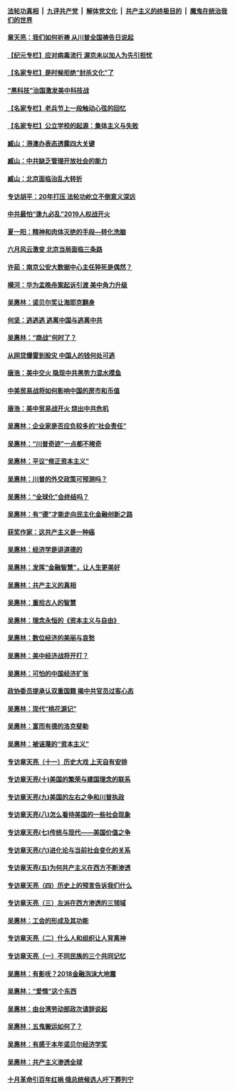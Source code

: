 

####  [法轮功真相](../../../../basic/blob/master/README.md?t=06261631) &nbsp;|&nbsp; [九评共产党](../../../../9ping.md/blob/master/README.md?t=06261631) &nbsp;|&nbsp; [解体党文化](../../../../jtdwh.md/blob/master/README.md?t=06261631)  &nbsp;|&nbsp; [共产主义的终极目的](../../../../gczydzjmd.md/blob/master/README.md?t=06261631) &nbsp;|&nbsp; [魔鬼在统治我们的世界](../../../../mgztzwmdsj.md/blob/master/README.md?t=06261631) 

#### [章天亮：我们如何祈祷 从川普全国祷告日说起](../pages/nsc423/n11944627.md?t=06261631) 

#### [【纪元专栏】应对病毒流行 渥京未以加人为先引担忧](../pages/nsc423/n11875714.md?t=06261631) 

#### [【名家专栏】是时候拒绝“封杀文化”了](../pages/nsc423/n11814093.md?t=06261631) 

#### [“黑科技”治国激发美中科技战](../pages/nsc423/n11638056.md?t=06261631) 

#### [【名家专栏】老兵节上一段触动心弦的回忆](../pages/nsc423/n11646016.md?t=06261631) 

#### [【名家专栏】公立学校的起源：集体主义与失败](../pages/nsc423/n11601833.md?t=06261631) 

#### [臧山：港澳办表态透露四大关键](../pages/nsc423/n11421628.md?t=06261631) 

#### [臧山：中共缺乏管理开放社会的能力](../pages/nsc423/n11407457.md?t=06261631) 

#### [臧山：北京面临治乱大转折](../pages/nsc423/n11406895.md?t=06261631) 

#### [专访胡平：20年打压 法轮功屹立不倒意义深远](../pages/nsc423/n11398800.md?t=06261631) 

#### [中共最怕“逢九必乱”2019人权战开火](../pages/nsc423/n11385248.md?t=06261631) 

#### [夏一阳：精神和肉体灭绝的手段—转化洗脑](../pages/nsc423/n11368250.md?t=06261631) 

#### [六月风云激变 北京当局面临三条路](../pages/nsc423/n11313668.md?t=06261631) 

#### [许茹：南京公安大数据中心主任猝死是偶然？](../pages/nsc423/n11064744.md?t=06261631) 

#### [横河：华为孟晚舟案起诉引渡 美中角力升级](../pages/nsc423/n11027230.md?t=06261631) 

#### [吴惠林：诺贝尔奖让海耶克翻身](../pages/nsc423/n10890049.md?t=06261631) 

#### [何坚：逃逃逃 逃离中国与逃离中共](../pages/nsc423/n10592891.md?t=06261631) 

#### [吴惠林：“商战”何时了？](../pages/nsc423/n10573558.md?t=06261631) 

#### [从网贷爆雷到股灾 中国人的钱何处可逃](../pages/nsc423/n10572800.md?t=06261631) 

#### [唐浩：美中交火 隐现中共黑势力混水摸鱼](../pages/nsc423/n10544040.md?t=06261631) 

#### [中美贸易战将如何影响中国的房市和币值](../pages/nsc423/n10543697.md?t=06261631) 

#### [唐浩：美中贸易战开火 烧出中共危机](../pages/nsc423/n10540126.md?t=06261631) 

#### [吴惠林：企业家是否应负较多的“社会责任”](../pages/nsc423/n10535022.md?t=06261631) 

#### [吴惠林：“川普奇迹”一点都不稀奇](../pages/nsc423/n10512808.md?t=06261631) 

#### [吴惠林：平议“修正资本主义”](../pages/nsc423/n10495724.md?t=06261631) 

#### [吴惠林：川普的外交政策可预测吗？](../pages/nsc423/n10462387.md?t=06261631) 

#### [吴惠林：“全球化”会终结吗？](../pages/nsc423/n10452838.md?t=06261631) 

#### [吴惠林：有“德”才能走向民主化金融创新之路](../pages/nsc423/n10432292.md?t=06261631) 

#### [获奖作家：这共产主义是一种癌](../pages/nsc423/n10431541.md?t=06261631) 

#### [吴惠林：经济学是讲道德的](../pages/nsc423/n10398014.md?t=06261631) 

#### [吴惠林：发挥“金融智慧”，让人生更美好](../pages/nsc423/n10375019.md?t=06261631) 

#### [吴惠林：共产主义的真相](../pages/nsc423/n10351394.md?t=06261631) 

#### [吴惠林：重拾古人的智慧](../pages/nsc423/n10337691.md?t=06261631) 

#### [吴惠林：理念永恒的《资本主义与自由》](../pages/nsc423/n10316274.md?t=06261631) 

#### [吴惠林：数位经济的美丽与哀愁](../pages/nsc423/n10292946.md?t=06261631) 

#### [吴惠林：美中经济战将开打？](../pages/nsc423/n10258825.md?t=06261631) 

#### [吴惠林：可怕的中国经济扩张](../pages/nsc423/n10219147.md?t=06261631) 

#### [政协委员提承认双重国籍 揭中共官员过客心态](../pages/nsc423/n10208809.md?t=06261631) 

#### [吴惠林：现代“桃花源记”](../pages/nsc423/n10185234.md?t=06261631) 

#### [吴惠林：富而有德的洛克斐勒](../pages/nsc423/n10142264.md?t=06261631) 

#### [吴惠林：被诬蔑的“资本主义”](../pages/nsc423/n10124816.md?t=06261631) 

#### [专访章天亮（十一）历史大戏 上天自有安排](../pages/nsc423/n10094905.md?t=06261631) 

#### [专访章天亮(十)美国的繁荣与建国理念的联系](../pages/nsc423/n10094899.md?t=06261631) 

#### [专访章天亮(九)美国的左右之争和川普执政](../pages/nsc423/n10094889.md?t=06261631) 

#### [专访章天亮(八)怎么看待美国的一些社会现象](../pages/nsc423/n10094857.md?t=06261631) 

#### [专访章天亮(七)传统与现代——美国价值之争](../pages/nsc423/n10093140.md?t=06261631) 

#### [专访章天亮(六)进化论与当前社会变化的关系](../pages/nsc423/n10092036.md?t=06261631) 

#### [专访章天亮(五)为何共产主义在西方不断渗透](../pages/nsc423/n10083620.md?t=06261631) 

#### [专访章天亮（四）历史上的预言告诉我们什么](../pages/nsc423/n10083606.md?t=06261631) 

#### [专访章天亮（三）左派在西方渗透的三领域](../pages/nsc423/n10081115.md?t=06261631) 

#### [吴惠林：工会的形成及其功能](../pages/nsc423/n10080633.md?t=06261631) 

#### [专访章天亮（二）什么人和组织让人背离神](../pages/nsc423/n10076637.md?t=06261631) 

#### [专访章天亮（一）不同民族的三个共同记忆](../pages/nsc423/n10074188.md?t=06261631) 

#### [吴惠林：有影呒？2018金融泡沫大地震](../pages/nsc423/n10040534.md?t=06261631) 

#### [吴惠林：“爱情”这个东西](../pages/nsc423/n10019423.md?t=06261631) 

#### [吴惠林：由台湾劳动部政次请辞说起](../pages/nsc423/n9979679.md?t=06261631) 

#### [吴惠林：五鬼搬运如何了？](../pages/nsc423/n9925338.md?t=06261631) 

#### [吴惠林：有感于本年诺贝尔经济学奖](../pages/nsc423/n9871883.md?t=06261631) 

#### [吴惠林：共产主义渗透全球](../pages/nsc423/n9812748.md?t=06261631) 

#### [十月革命引百年红祸 俄总统候选人吁下葬列宁](../pages/nsc423/n9810182.md?t=06261631) 

